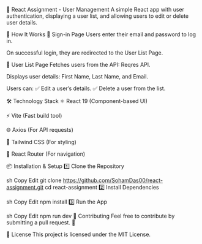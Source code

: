 🚀 React Assignment - User Management
A simple React app with user authentication, displaying a user list, and allowing users to edit or delete user details.

📜 How It Works
🔑 Sign-in Page
Users enter their email and password to log in.

On successful login, they are redirected to the User List Page.

👥 User List Page
Fetches users from the API: Reqres API.

Displays user details: First Name, Last Name, and Email.

Users can:
✅ Edit a user’s details.
✅ Delete a user from the list.

🛠 Technology Stack
⚛️ React 19 (Component-based UI)

⚡ Vite (Fast build tool)

🌐 Axios (For API requests)

🎨 Tailwind CSS (For styling)

🔀 React Router (For navigation)

📦 Installation & Setup
1️⃣ Clone the Repository

sh
Copy
Edit
git clone https://github.com/SohamDas00/react-assignment.git
cd react-assignment
2️⃣ Install Dependencies

sh
Copy
Edit
npm install
3️⃣ Run the App

sh
Copy
Edit
npm run dev
🤝 Contributing
Feel free to contribute by submitting a pull request. 🚀

📃 License
This project is licensed under the MIT License.